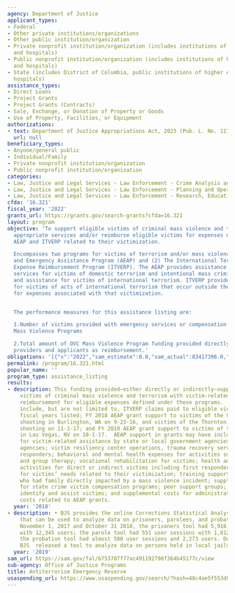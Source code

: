 ```yaml
---
agency: Department of Justice
applicant_types:
- Federal
- Other private institutions/organizations
- Other public institution/organization
- Private nonprofit institution/organization (includes institutions of higher education
  and hospitals)
- Public nonprofit institution/organization (includes institutions of higher education
  and hospitals)
- State (includes District of Columbia, public institutions of higher education and
  hospitals)
assistance_types:
- Direct Loans
- Project Grants
- Project Grants (Contracts)
- Sale, Exchange, or Donation of Property or Goods
- Use of Property, Facilities, or Equipment
authorizations:
- text: Department of Justice Appropriations Act, 2023 (Pub. L. No. 117-328).
  url: null
beneficiary_types:
- Anyone/general public
- Individual/Family
- Private nonprofit institution/organization
- Public nonprofit institution/organization
categories:
- Law, Justice and Legal Services - Law Enforcement - Crime Analysis and Data
- Law, Justice and Legal Services - Law Enforcement - Planning and Operations
- Law, Justice and Legal Services - Law Enforcement - Research, Education, Training
cfda: '16.321'
fiscal_year: '2022'
grants_url: https://grants.gov/search-grants?cfda=16.321
layout: program
objective: 'To support eligible victims of criminal mass violence and terrorism with
  appropriate services and/or reimburse eligible victims for expenses defined under
  AEAP and ITVERP related to their victimization.

  Encompasses two programs for victims of terrorism and/or mass violence: (1) Antiterrorism
  and Emergency Assistance Program (AEAP) and (2) The International Terrorism Victim
  Expense Reimbursement Program (ITVERP). The AEAP provides assistance and compensation
  services for victims of domestic terrorism and intentional mass criminal violence
  and assistance for victims of international terrorism. ITVERP provides reimbursement
  for victims of acts of international terrorism that occur outside the United States
  for expenses associated with that victimization.


  The performance measures for this assistance listing are:

  1.Number of victims provided with emergency services or compensation through OVC
  Mass Violence Programs

  2.Total amount of OVC Mass Violence Program funding provided directly to service
  providers and applicants as reimbursement.'
obligations: '[{"x":"2022","sam_estimate":0.0,"sam_actual":83417396.0,"usa_spending_actual":17522517.0},{"x":"2023","sam_estimate":50000000.0,"sam_actual":0.0,"usa_spending_actual":17081846.0},{"x":"2024","sam_estimate":50000000.0,"sam_actual":0.0,"usa_spending_actual":2620083.79}]'
permalink: /program/16.321.html
popular_name: ''
program_type: assistance_listing
results:
- description: This funding provided—either directly or indirectly—support to eligible
    victims of criminal mass violence and terrorism with victim-related services or
    reimbursement for eligible expenses defined under these programs.  These accomplishments
    include, but are not limited to, ITVERP claims paid to eligible victims in all
    fiscal years listed; FY 2018 AEAP grant support to victims of the Cascade mall
    shooting in Burlington, WA on 9-23-16, and victims of the Thornton, CO Walmart
    shooting on 11-1-17; and FY 2019 AEAP grant support to victims of the mass shooting
    in Las Vegas, NV on 10-1-17.  AEAP support in grants may have included reimbursement
    for victim-related assistance by state or local government agencies and private
    agencies; victim resiliency center operations, trauma recovery services for first
    responders; behavioral and mental health expenses for activities such as counseling
    and group therapy; vocational rehabilitation for victims; health and wellness
    activities for direct or indirect victims including first responders; legal aid
    for victims’ needs related to their victimization; training support for children
    who had family directly impacted by a mass violence incident; supplemental costs
    for state crime victim compensation programs; peer support groups; outreach to
    identify and assist victims; and supplemental costs for administrative and programmatic
    costs related to AEAP grants.
  year: '2018'
- description: • BJS provides the online Corrections Statistical Analysis Tools (CSAT)
    that can be used to analyze data on prisoners, parolees, and probationers. Between
    November 1, 2017 and October 31 2018, the prisoners tool had 5,916 user sessions
    with 12,345 users; the parole tool had 551 user sessions with 1,812 users; and
    the probation tool had almost 500 user sessions and 2,273 users. During 2019,
    BJS  released a tool to analyze data on persons held in local jails.
  year: '2019'
sam_url: https://sam.gov/fal/b753707f77ac491192798f364b45177c/view
sub-agency: Office of Justice Programs
title: Antiterrorism Emergency Reserve
usaspending_url: https://www.usaspending.gov/search/?hash=48c4ae5f553d0c6aa58cf2d20c2a6700
---
```

